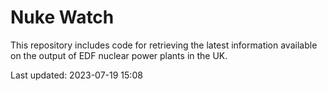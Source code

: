 # Nuke Watch

This repository includes code for retrieving the latest information available on the output of EDF nuclear power plants in the UK.

Last updated: 2023-07-19 15:08